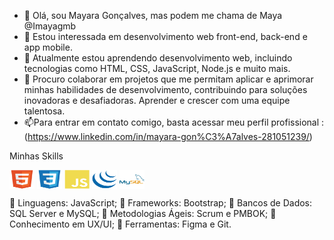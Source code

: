 - 👋 Olá, sou Mayara Gonçalves, mas podem me chama de Maya @Imayagmb
- 👀  Estou interessada em desenvolvimento web front-end, back-end e app mobile.
- 🌱 Atualmente estou aprendendo desenvolvimento web, incluindo tecnologias como HTML, CSS, JavaScript, Node.js e muito mais.
- 💞️ Procuro colaborar em projetos que me permitam aplicar e aprimorar minhas habilidades de desenvolvimento, contribuindo para soluções inovadoras e desafiadoras. Aprender e crescer com uma equipe talentosa.
- 📫Para entrar em contato comigo, basta acessar meu perfil profissional : (https://www.linkedin.com/in/mayara-gon%C3%A7alves-281051239/)

<!---
Imayagmb/Imayagmb is a ✨ special ✨ repository because its `README.md` (this file) appears on your GitHub profile.
You can click the Preview link to take a look at your changes.
--->

Minhas Skills
<p align = "left" </p>
   <img align="center" alt="Beatriz-HTML" height="30" width="40" src="https://raw.githubusercontent.com/devicons/devicon/master/icons/html5/html5-original.svg">
   <img align="center" alt="Beatriz-CSS" height="30" width="40" src="https://raw.githubusercontent.com/devicons/devicon/master/icons/css3/css3-original.svg">
   <img align="center" alt="Beatriz-Js" height="30" width="40" src="https://raw.githubusercontent.com/devicons/devicon/master/icons/javascript/javascript-plain.svg">
   <img align="center" alt="Beatriz-jquery" height="30" width="40" src="https://raw.githubusercontent.com/devicons/devicon/master/icons/jquery/jquery-original.svg">
   <img align="center" alt="Beatriz-mysql" height="30" width="40" src="https://raw.githubusercontent.com/devicons/devicon/master/icons/mysql/mysql-original-wordmark.svg">

🚀 Linguagens: JavaScript;
🚀 Frameworks: Bootstrap;
🚀 Bancos de Dados: SQL Server e MySQL;
🚀 Metodologias Ágeis: Scrum e PMBOK;
🚀 Conhecimento em UX/UI;
🚀 Ferramentas: Figma e Git.
